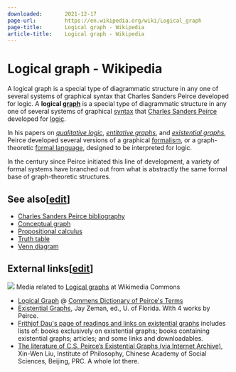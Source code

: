 ```yaml
---
downloaded:       2021-12-17
page-url:         https://en.wikipedia.org/wiki/Logical_graph
page-title:       Logical graph - Wikipedia
article-title:    Logical graph - Wikipedia
---
```

# Logical graph - Wikipedia

A logical graph is a special type of diagrammatic structure in any one of several systems of graphical syntax that Charles Sanders Peirce developed for logic.
A __logical [graph][1]__ is a special type of diagrammatic structure in any one of several systems of graphical [syntax][2] that [Charles Sanders Peirce][3] developed for [logic][4].

In his papers on *[qualitative logic][5]*, *[entitative graphs][6]*, and *[existential graphs][7]*, Peirce developed several versions of a graphical [formalism][8], or a graph-theoretic [formal language][9], designed to be interpreted for logic.

In the century since Peirce initiated this line of development, a variety of formal systems have branched out from what is abstractly the same formal base of graph-theoretic structures.

## See also\[[edit][10]\]

-   [Charles Sanders Peirce bibliography][11]
-   [Conceptual graph][12]
-   [Propositional calculus][13]
-   [Truth table][14]
-   [Venn diagram][15]

## External links\[[edit][16]\]

[![](https://upload.wikimedia.org/wikipedia/en/thumb/4/4a/Commons-logo.svg/12px-Commons-logo.svg.png)][17] Media related to [Logical graphs][18] at Wikimedia Commons

-   [Logical Graph][19] @ [Commens Dictionary of Peirce's Terms][20]
-   [Existential Graphs][21], Jay Zeman, ed., U. of Florida. With 4 works by Peirce.
-   [Frithjof Dau's page of readings and links on existential graphs][22] includes lists of: books exclusively on existential graphs; books containing existential graphs; articles; and some links and downloadables.
-   [The literature of C.S. Peirce’s Existential Graphs (via Internet Archive)][23], Xin-Wen Liu, Institute of Philosophy, Chinese Academy of Social Sciences, Beijing, PRC. A whole lot there.

[1]: https://en.wikipedia.org/wiki/Graph_(discrete_mathematics) "Graph (discrete mathematics)"
[2]: https://en.wikipedia.org/wiki/Syntax_(logic) "Syntax (logic)"
[3]: https://en.wikipedia.org/wiki/Charles_Sanders_Peirce "Charles Sanders Peirce"
[4]: https://en.wikipedia.org/wiki/Logic "Logic"
[5]: https://en.wikipedia.org/wiki/Qualitative_logic "Qualitative logic"
[6]: https://en.wikipedia.org/wiki/Entitative_graph "Entitative graph"
[7]: https://en.wikipedia.org/wiki/Existential_graph "Existential graph"
[8]: https://en.wikipedia.org/wiki/Formal_system "Formal system"
[9]: https://en.wikipedia.org/wiki/Formal_language "Formal language"
[10]: https://en.wikipedia.org/w/index.php?title=Logical_graph&action=edit&section=1 "Edit section: See also"
[11]: https://en.wikipedia.org/wiki/Charles_Sanders_Peirce_bibliography "Charles Sanders Peirce bibliography"
[12]: https://en.wikipedia.org/wiki/Conceptual_graph "Conceptual graph"
[13]: https://en.wikipedia.org/wiki/Propositional_calculus "Propositional calculus"
[14]: https://en.wikipedia.org/wiki/Truth_table "Truth table"
[15]: https://en.wikipedia.org/wiki/Venn_diagram "Venn diagram"
[16]: https://en.wikipedia.org/w/index.php?title=Logical_graph&action=edit&section=2 "Edit section: External links"
[17]: https://en.wikipedia.org/wiki/File:Commons-logo.svg
[18]: https://commons.wikimedia.org/wiki/Category:Logical_graphs "commons:Category:Logical graphs"
[19]: http://www.helsinki.fi/science/commens/terms/graphlogi.html
[20]: http://www.helsinki.fi/science/commens/dictionary.html
[21]: https://web.archive.org/web/20050901083355/http://www.existentialgraphs.com/
[22]: http://dr-dau.net/eg_readings.shtml
[23]: https://web.archive.org/web/20071217055005/http://philosophy.cass.cn/facu/liuxinwen/01.htm

